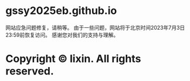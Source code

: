 # gssy2025eb.github.io
网站应急问题修复，请稍等。
由于一些问题，网站将于北京时间2023年7月3日23:59前恢复访问。
感谢您对我们的支持与理解。
# Copyright © lixin. All rights reserved.
